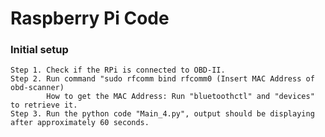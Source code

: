 # Raspberry Pi Code
### Initial setup
    Step 1. Check if the RPi is connected to OBD-II.
    Step 2. Run command "sudo rfcomm bind rfcomm0 (Insert MAC Address of obd-scanner)
            How to get the MAC Address: Run "bluetoothctl" and "devices" to retrieve it.
    Step 3. Run the python code "Main_4.py", output should be displaying after approximately 60 seconds.
